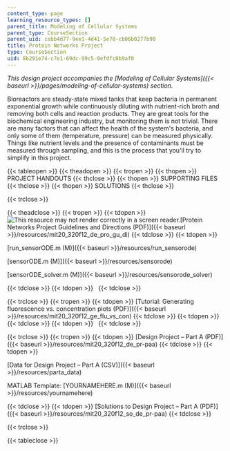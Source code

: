 ```yaml
---
content_type: page
learning_resource_types: []
parent_title: Modeling of Cellular Systems
parent_type: CourseSection
parent_uid: cebb4d77-9ee1-4d41-5e78-cb06b0277b90
title: Protein Networks Project
type: CourseSection
uid: 8b291e74-c7e1-69dc-99c5-0efdfc0b9af0
---
```


_This design project accompanies the [Modeling of Cellular Systems]({{< baseurl >}}/pages/modeling-of-cellular-systems) section._

Bioreactors are steady-state mixed tanks that keep bacteria in permanent exponential growth while continuously diluting with nutrient-rich broth and removing both cells and reaction products. They are great tools for the biochemical engineering industry, but monitoring them is not trivial. There are many factors that can affect the health of the system's bacteria, and only some of them (temperature, pressure) can be measured physically. Things like nutrient levels and the presence of contaminants must be measured through sampling, and this is the process that you'll try to simplify in this project.

{{< tableopen >}}
{{< theadopen >}}
{{< tropen >}}
{{< thopen >}}
PROJECT HANDOUTS
{{< thclose >}}
{{< thopen >}}
SUPPORTING FILES
{{< thclose >}}
{{< thopen >}}
SOLUTIONS
{{< thclose >}}

{{< trclose >}}

{{< theadclose >}}
{{< tropen >}}
{{< tdopen >}}
![This resource may not render correctly in a screen reader.](/images/inacessible.gif)[Protein Networks Project Guidelines and Directions (PDF)]({{< baseurl >}}/resources/mit20_320f12_de_pro_gu_di)
{{< tdclose >}}
{{< tdopen >}}


[run\_sensorODE.m (M)]({{< baseurl >}}/resources/run_sensorode)

[sensorODE.m (M)]({{< baseurl >}}/resources/sensorode)

[sensorODE\_solver.m (M)]({{< baseurl >}}/resources/sensorode_solver)


{{< tdclose >}}
{{< tdopen >}}
 
{{< tdclose >}}

{{< trclose >}}
{{< tropen >}}
{{< tdopen >}}
[Tutorial: Generating fluorescence vs. concentration plots (PDF)]({{< baseurl >}}/resources/mit20_320f12_ge_flu_vs_con)
{{< tdclose >}}
{{< tdopen >}}
 
{{< tdclose >}}
{{< tdopen >}}
 
{{< tdclose >}}

{{< trclose >}}
{{< tropen >}}
{{< tdopen >}}
[Design Project – Part A (PDF)]({{< baseurl >}}/resources/mit20_320f12_de_pr-paa)
{{< tdclose >}}
{{< tdopen >}}


[Data for Design Project – Part A (CSV)]({{< baseurl >}}/resources/parta_data)

MATLAB Template: [YOURNAMEHERE.m (M)]({{< baseurl >}}/resources/yournamehere)


{{< tdclose >}}
{{< tdopen >}}
[Solutions to Design Project – Part A (PDF)]({{< baseurl >}}/resources/mit20_320f12_so_de_pr-paa)
{{< tdclose >}}

{{< trclose >}}

{{< tableclose >}}